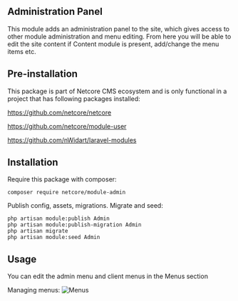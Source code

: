 ## Administration Panel

This module adds an administration panel to the site, which gives access to other module administration and menu editing. From here you will be able to edit the site content if Content module is present, add/change the menu items etc. 

## Pre-installation
This package is part of Netcore CMS ecosystem and is only functional in a project that has following packages installed:

https://github.com/netcore/netcore

https://github.com/netcore/module-user

https://github.com/nWidart/laravel-modules

## Installation
 
 Require this package with composer:
 ```$xslt
 composer require netcore/module-admin
```
 Publish config, assets, migrations. Migrate and seed:
 
 ```$xslt
 php artisan module:publish Admin
 php artisan module:publish-migration Admin
 php artisan migrate
 php artisan module:seed Admin
```

## Usage

You can edit the admin menu and client menus in the Menus section

Managing menus:
![Menus](https://www.dropbox.com/s/pyu527891vxps6x/Screenshot%202017-11-08%2009.49.15.png?raw=1)
